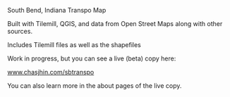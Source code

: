 South Bend, Indiana Transpo Map 

Built with Tilemill, QGIS, and data from Open Street Maps along with other sources.

Includes Tilemill files as well as the shapefiles

Work in progress, but you can see a live (beta) copy here:

www.chasjhin.com/sbtranspo

You can also learn more in the about pages of the live copy.
